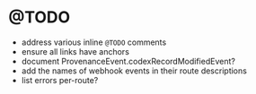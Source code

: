 # @TODO

- address various inline `@TODO` comments
- ensure all links have anchors
- document ProvenanceEvent.codexRecordModifiedEvent?
- add the names of webhook events in their route descriptions
- list errors per-route?
